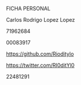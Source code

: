 FICHA PERSONAL

Carlos Rodrigo Lopez Lopez

71962684

00083917

https://github.com/Rioditylo

https://twitter.com/RI0ditYl0

22481291